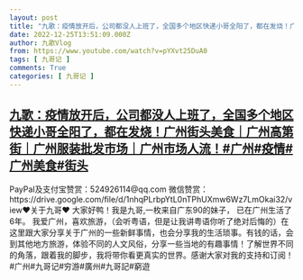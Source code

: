 ```yaml
---
layout: post
title: "九歌：疫情放开后，公司都没人上班了，全国多个地区快递小哥全阳了，都在发烧！广州街头美食｜广州高第街｜广州服装批发市场｜广州市场人流！#广州#疫情#广州美食#街头"
date: 2022-12-25T13:51:09.000Z
author: 九歌Vlog
from: https://www.youtube.com/watch?v=pYXvt25DuA0
tags: [ 九哥记 ]
comments: True
categories: [ 九哥记 ]
---
```

<!--1671976269000-->
[九歌：疫情放开后，公司都没人上班了，全国多个地区快递小哥全阳了，都在发烧！广州街头美食｜广州高第街｜广州服装批发市场｜广州市场人流！#广州#疫情#广州美食#街头](https://www.youtube.com/watch?v=pYXvt25DuA0)
------

<div>
PayPaI及支付宝赞赏：524926114@qq.com 微信赞赏：https://drive.google.com/file/d/1nhqPLrbpYtL0nTPhUXmw6Wz7LmOkai32/view♥关于九哥♥ 大家好鸭！我是九哥,一枚来自广东90的妹子， 已在广州生活了6年。 我爱广州，喜欢旅游，（会听粤语，但是让我讲粤语你听了绝对后悔的）在这里跟大家分享关于广州的一些新鲜事情，也会分享我的生活琐事。有钱的话，会到其他地方旅游，体验不同的人文风俗，分享一些当地的有趣事情！了解世界不同的角落，跟着我的脚步，我将带你看更真实的世界。感谢大家对我的支持和订阅！#广州#九哥记#穷游#廣州#九哥記#窮遊
</div>
